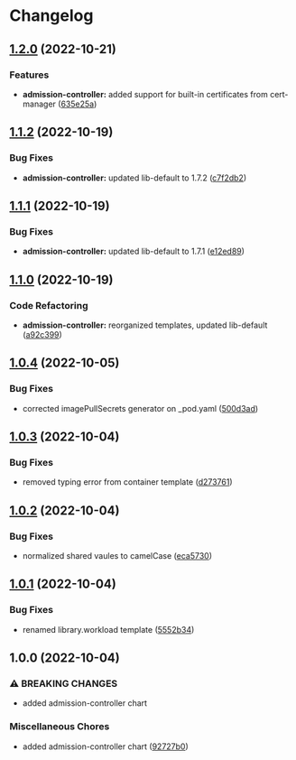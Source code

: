 # Changelog

## [1.2.0](https://github.com/ptonini/helm-charts/compare/admission-controller-v1.1.2...admission-controller-v1.2.0) (2022-10-21)


### Features

* **admission-controller:** added support for built-in certificates from cert-manager ([635e25a](https://github.com/ptonini/helm-charts/commit/635e25af0b156bc8da458c5dddd71e4bf08b0741))

## [1.1.2](https://github.com/ptonini/helm-charts/compare/admission-controller-v1.1.1...admission-controller-v1.1.2) (2022-10-19)


### Bug Fixes

* **admission-controller:** updated lib-default to 1.7.2 ([c7f2db2](https://github.com/ptonini/helm-charts/commit/c7f2db210152613b569489eb2be89f7936a0d790))

## [1.1.1](https://github.com/ptonini/helm-charts/compare/admission-controller-v1.1.0...admission-controller-v1.1.1) (2022-10-19)


### Bug Fixes

* **admission-controller:** updated lib-default to 1.7.1 ([e12ed89](https://github.com/ptonini/helm-charts/commit/e12ed89a041d78139069e841e51dbf7a6bfb7dad))

## [1.1.0](https://github.com/ptonini/helm-charts/compare/admission-controller-v1.0.4...admission-controller-v1.1.0) (2022-10-19)


### Code Refactoring

* **admission-controller:** reorganized templates, updated lib-default ([a92c399](https://github.com/ptonini/helm-charts/commit/a92c399a862d001622808e3a8f3574b2e2fb573f))

## [1.0.4](https://github.com/ptonini/helm-charts/compare/admission-controller-v1.0.3...admission-controller-v1.0.4) (2022-10-05)


### Bug Fixes

* corrected imagePullSecrets generator on _pod.yaml ([500d3ad](https://github.com/ptonini/helm-charts/commit/500d3ad3d1ce56a42b94bc70283c901d37082b38))

## [1.0.3](https://github.com/ptonini/helm-charts/compare/admission-controller-v1.0.2...admission-controller-v1.0.3) (2022-10-04)


### Bug Fixes

* removed typing error from container template ([d273761](https://github.com/ptonini/helm-charts/commit/d2737611de5010e9c4da27c326e7672f7509ec8c))

## [1.0.2](https://github.com/ptonini/helm-charts/compare/admission-controller-v1.0.1...admission-controller-v1.0.2) (2022-10-04)


### Bug Fixes

* normalized shared vaules to camelCase ([eca5730](https://github.com/ptonini/helm-charts/commit/eca5730cd50a1cd4b2d8226f54046b0bba4e5a86))

## [1.0.1](https://github.com/ptonini/helm-charts/compare/admission-controller-v1.0.0...admission-controller-v1.0.1) (2022-10-04)


### Bug Fixes

* renamed library.workload template ([5552b34](https://github.com/ptonini/helm-charts/commit/5552b34e36cb8dc2f2d52d8b54a08249bcc72fe4))

## 1.0.0 (2022-10-04)


### ⚠ BREAKING CHANGES

* added admission-controller chart

### Miscellaneous Chores

* added admission-controller chart ([92727b0](https://github.com/ptonini/helm-charts/commit/92727b07dfa5abe94ed7dec89e743661a119c957))
